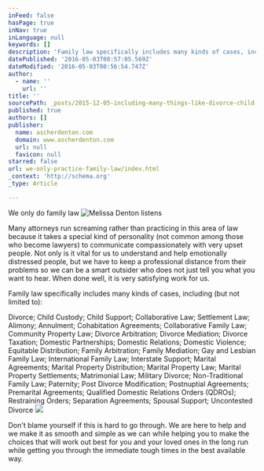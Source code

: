 ```yaml
---
inFeed: false
hasPage: true
inNav: true
inLanguage: null
keywords: []
description: 'Family law specifically includes many kinds of cases, including (but not limited to): '
datePublished: '2016-05-03T00:57:05.569Z'
dateModified: '2016-05-03T00:56:54.747Z'
author:
  - name: ''
    url: ''
title: ''
sourcePath: _posts/2015-12-05-including-many-things-like-divorce-child-custody-child-su.md
published: true
authors: []
publisher:
  name: ascherdenton.com
  domain: www.ascherdenton.com
  url: null
  favicon: null
starred: false
url: we-only-practice-family-law/index.html
_context: 'http://schema.org'
_type: Article

---
```

We only do family law
![Melissa Denton listens](https://s3-us-west-2.amazonaws.com/the-grid-img/p/7e0adfc5f65323c23b1f30cb0f39cf53931349c9.jpg)

Many attorneys run screaming rather than practicing in this area of law because it takes a special kind of personality (not common among those who become lawyers) to communicate compassionately with very upset people. Not only is it vital for us to understand and help emotionally distressed people, but we have to keep a professional distance from their problems so we can be a smart outsider who does not just tell you what you want to hear. When done well, it is very satisfying work for us.

Family law specifically includes many kinds of cases, including (but not limited to): 

Divorce; Child Custody; Child Support; Collaborative Law; Settlement Law; Alimony; Annulment; Cohabitation Agreements; Collaborative Family Law; Community Property Law; Divorce Arbitration; Divorce Mediation; Divorce Taxation; Domestic Partnerships; Domestic Relations; Domestic Violence; Equitable Distribution; Family Arbitration; Family Mediation; Gay and Lesbian Family Law; International Family Law; Interstate Support; Marital Agreements; Marital Property Distribution; Marital Property Law; Marital Property Settlements; Matrimonial Law; Military Divorce; Non-Traditional Family Law; Paternity; Post Divorce Modification; Postnuptial Agreements; Premarital Agreements; Qualified Domestic Relations Orders (QDROs); Restraining Orders; Separation Agreements; Spousal Support; Uncontested Divorce
![](https://s3-us-west-2.amazonaws.com/the-grid-img/p/7832ce54a3e09d3d7c12bc7660f68a81114187b8.jpg)

Don't blame yourself if this is hard to go through. We are here to help and we make it as smooth and simple as we can while helping you to make the choices that will work out best for you and your loved ones in the long run while getting you through the immediate tough times in the best available way.